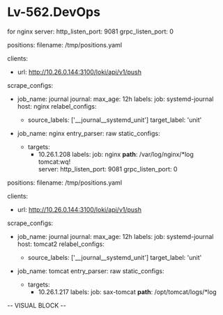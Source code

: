 # Lv-562.DevOps
for nginx
server:
  http_listen_port: 9081
  grpc_listen_port: 0

positions:
  filename: /tmp/positions.yaml

clients:
  - url: http://10.26.0.144:3100/loki/api/v1/push

scrape_configs:
  - job_name: journal
    journal:
      max_age: 12h
      labels:
        job: systemd-journal
        host: nginx
    relabel_configs:
      - source_labels: ['__journal__systemd_unit']
        target_label: 'unit'

  - job_name: nginx
    entry_parser: raw
    static_configs:
    - targets:
        - 10.26.1.208
      labels:
        job: nginx
        __path__: /var/log/nginx/*log
 tomcat:wq!       
server:
  http_listen_port: 9081
  grpc_listen_port: 0

positions:
  filename: /tmp/positions.yaml

clients:
  - url: http://10.26.0.144:3100/loki/api/v1/push

scrape_configs:
  - job_name: journal
    journal:
      max_age: 12h
      labels:
        job: systemd-journal
        host: tomcat2
    relabel_configs:
      - source_labels: ['__journal__systemd_unit']
        target_label: 'unit'

  - job_name: tomcat
    entry_parser: raw
    static_configs:
    - targets:
        - 10.26.1.217
      labels:
        job: sax-tomcat
        __path__: /opt/tomcat/logs/*log

-- VISUAL BLOCK --

